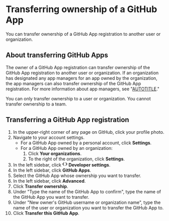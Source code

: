 # Transferring ownership of a GitHub App

You can transfer ownership of a GitHub App registration to another user or organization.

## About transferring GitHub Apps

The owner of a GitHub App registration can transfer ownership of the GitHub App registration to another user or organization. If an organization has designated any app managers for an app owned by the organization, the app managers can also transfer ownership of the GitHub App registration. For more information about app managers, see "[AUTOTITLE](/organizations/managing-programmatic-access-to-your-organization/adding-and-removing-github-app-managers-in-your-organization)."

You can only transfer ownership to a user or organization. You cannot transfer ownership to a team.

## Transferring a GitHub App registration

1. In the upper-right corner of any page on GitHub, click your profile photo.
1. Navigate to your account settings.
   - For a GitHub App owned by a personal account, click **Settings**.
   - For a GitHub App owned by an organization:
     1. Click **Your organizations**.
     1. To the right of the organization, click **Settings**.
1. In the left sidebar, click **<svg version="1.1" width="16" height="16" viewBox="0 0 16 16" class="octicon octicon-code" aria-hidden="true"><path d="m11.28 3.22 4.25 4.25a.75.75 0 0 1 0 1.06l-4.25 4.25a.749.749 0 0 1-1.275-.326.749.749 0 0 1 .215-.734L13.94 8l-3.72-3.72a.749.749 0 0 1 .326-1.275.749.749 0 0 1 .734.215Zm-6.56 0a.751.751 0 0 1 1.042.018.751.751 0 0 1 .018 1.042L2.06 8l3.72 3.72a.749.749 0 0 1-.326 1.275.749.749 0 0 1-.734-.215L.47 8.53a.75.75 0 0 1 0-1.06Z"></path></svg> Developer settings**.
1. In the left sidebar, click **GitHub Apps**.
1. Select the GitHub App whose ownership you want to transfer.
1. In the left sidebar, click **Advanced**.
1. Click **Transfer ownership**.
1. Under "Type the name of the GitHub App to confirm", type the name of the GitHub App you want to transfer.
1. Under "New owner's GitHub username or organization name", type the name of the user or organization you want to transfer the GitHub App to.
1. Click **Transfer this GitHub App**.

